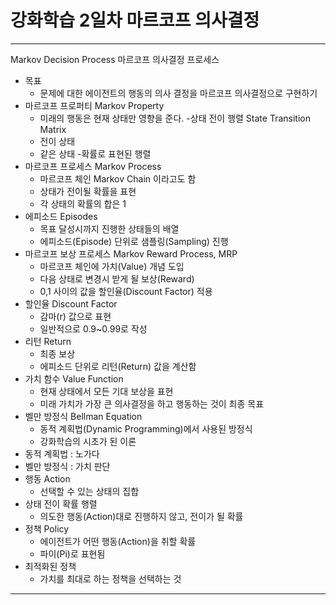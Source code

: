 <h1>강화학습 2일차 마르코프 의사결정</h1>

---

<p1>Markov Decision Process 마르코프 의사결정 프로세스</p1>

- 목표
	- 문제에 대한 에이전트의 행동의 의사 결정을 마르코프 의사결정으로 구현하기
- 마르코프 프로퍼티 Markov Property
	- 미래의 행동은 현재 상태만 영향을 준다.
-상태 전이 행렬 State Transition Matrix
	- 전이 상태
	- 같은 상태
	-확률로 표현된 행렬
- 마르코프 프로세스 Markov Process
	- 마르코프 체인 Markov Chain 이라고도 함
	- 상태가 전이될 확률을 표현
	- 각 상태의 확률의 합은 1
- 에피소드 Episodes
	- 목표 달성시까지 진행한 상태들의 배열
	- 에피소드(Episode) 단위로 샘플링(Sampling) 진행
- 마르코프 보상 프로세스 Markov Reward Process, MRP 
	- 마르코프 체인에 가치(Value) 개념 도입
	- 다음 상태로 변경시 받게 될 보상(Reward)
	- 0,1 사이의 값을 할인율(Discount Factor) 적용
- 할인율 Discount Factor
	- 감마(r) 값으로 표현
	- 일반적으로 0.9~0.99로 작성
- 리턴 Return
	- 최종 보상
	- 에피소드 단위로 리턴(Return) 값을 계산함
- 가치 함수 Value Function
	- 현재 상태에서 모든 기대 보상을 표현
	- 미래 가치가 가장 큰 의사결정을 하고 행동하는 것이 최종 목표
- 벨만 방정식 Bellman Equation
	- 동적 계획법(Dynamic Programming)에서 사용된 방정식
	- 강화학습의 시초가 된 이론
- 동적 계획법 : 노가다
- 벨만 방정식 : 가치 판단
- 행동 Action
	- 선택할 수 있는 상태의 집합
- 상태 전이 확률 행렬
	- 의도한 행동(Action)대로 진행하지 않고, 전이가 될 확률
- 정책 Policy
	- 에이전트가 어떤 행동(Action)을 취할 확률
	- 파이(Pi)로 표현됨
- 최적화된 정책
	- 가치를 최대로 하는 정책을 선택하는 것

---